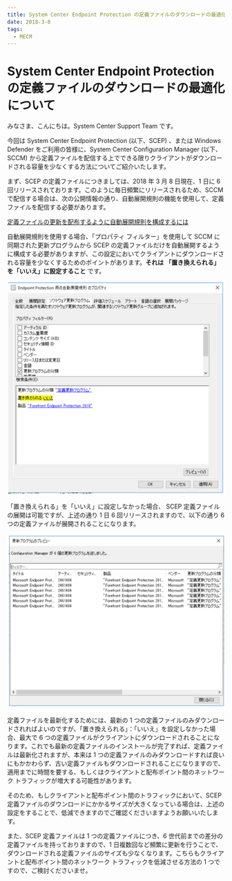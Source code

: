 ```yaml
---
title: System Center Endpoint Protection の定義ファイルのダウンロードの最適化について
date: 2018-3-8
tags:
  - MECM
---
```


# System Center Endpoint Protection の定義ファイルのダウンロードの最適化について

みなさま、こんにちは。System Center Support Team です。

今回は System Center Endpoint Protection (以下、SCEP) 、または Windows Defender をご利用の皆様に、System Center Configuration Manager (以下、SCCM) から定義ファイルを配信する上でできる限りクライアントがダウンロードされる容量を少なくする方法についてご紹介いたします。

まず、SCEP の定義ファイルにつきましては、2018 年 3 月 8 日現在、1 日に 6 回リリースされております。このように毎日頻繁にリリースされるため、SCCM で配信する場合は、次の公開情報の通り、自動展開規則の機能を使用して、定義ファイルを配信する必要があります。


[定義ファイルの更新を配布するように自動展開規則を構成するには](https://docs.microsoft.com/ja-jp/sccm/protect/deploy-use/endpoint-definitions-configmgr)

自動展開規則を使用する場合、「プロパティ フィルター」を使用して SCCM に同期された更新プログラムから SCEP の定義ファイルだけを自動展開するように構成する必要がありますが、この設定においてクライアントにダウンロードされる容量を少なくするためのポイントがあります。__それは__ __「置き換えられる」__ __を「いいえ」に設定すること__ です。

![](./20180308_01/20180308_01_01.png)


「置き換えられる」を「いいえ」に設定しなかった場合、 SCEP 定義ファイルの展開は可能ですが、上述の通り 1 日 6 回リリースされますので、以下の通り 6 つの定義ファイルが展開されることになります。


![](./20180308_01/20180308_01_02.png)


定義ファイルを最新化するためには、最新の 1 つの定義ファイルのみダウンロードされればよいのですが、「置き換えられる」：「いいえ」を設定しなかった場合、最大で 6 つの定義ファイルがクライアントにダウンロードされることになります。これでも最新の定義ファイルのインストールが完了すれば、定義ファイルは最新化されますが、本来は 1 つの定義ファイルのみダウンロードすれば良いにもかかわらず、古い定義ファイルもダウンロードされることになりますので、適用までに時間を要する、もしくはクライアントと配布ポイント間のネットワーク トラフィックが増大する可能性があります。

そのため、もしクライアントと配布ポイント間のトラフィックにおいて、SCEP 定義ファイルのダウンロードにかかるサイズが大きくなっている場合は、上述の設定をすることで、低減できますのでご確認くださいますようお願いいたします。

また、SCEP 定義ファイルは 1 つの定義ファイルにつき、6 世代前までの差分の定義ファイルを持っておりますので、1 日複数回など頻繁に更新を行うことで、ダウンロードされる定義ファイルのサイズも少なくなります。こちらもクライアントと配布ポイント間のネットワーク トラフィックを低減させる方法の 1 つですので、ご検討くださいませ。

